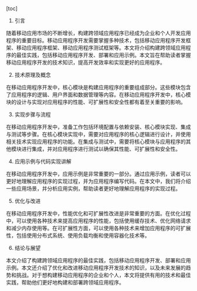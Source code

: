 
[toc]                    
                
                
1. 引言

随着移动应用市场的不断增长，构建跨领域应用程序已经成为企业和个人开发应用程序的重要目标。移动应用程序开发需要掌握多种技术，包括移动应用程序开发框架、移动应用程序框架、移动应用程序测试框架等。本文将介绍构建跨领域应用程序的最佳实践，包括移动应用程序开发、部署和应用示例。本文旨在帮助读者掌握移动应用程序开发的技术知识，提高开发效率和实现更好的应用程序。

2. 技术原理及概念

在移动应用程序开发中，核心模块是构建应用程序的重要组成部分。这些模块包含了应用程序的逻辑、用户界面和数据管理等内容。在移动应用程序开发中，核心模块的设计与实现对应用程序的性能、可扩展性和安全性都有着至关重要的影响。

3. 实现步骤与流程

在移动应用程序开发中，准备工作包括环境配置与依赖安装、核心模块实现、集成与测试等步骤。在核心模块实现中，需要对应用程序的核心逻辑进行设计，并使用相关技术实现应用程序的功能。在集成与测试中，需要将核心模块与应用程序的其他模块进行集成，并对应用程序进行测试以确保其性能、可扩展性和安全性。

4. 应用示例与代码实现讲解

在移动应用程序开发中，应用示例是非常重要的一部分。通过应用示例，读者可以更好地理解应用程序的实现过程，并为应用程序编写代码。在本文中，我们将介绍一些应用场景，并分析应用实例，帮助读者更好地理解应用程序的实现过程。

5. 优化与改进

在移动应用程序开发中，性能优化和可扩展性改进是非常重要的方面。在优化过程中，可以使用各种技术来提高应用程序的性能，包括使用缓存技术、优化网络请求和减少内存使用等。在可扩展性方面，可以使用各种技术来增加应用程序的可扩展性，包括使用分布式系统、使用负载均衡和使用容器化技术等。

6. 结论与展望

本文介绍了构建跨领域应用程序的最佳实践，包括移动应用程序开发、部署和应用示例。本文还介绍了优化和改进移动应用程序开发技术的知识，以及未来发展的趋势和挑战。对于想构建移动应用程序的企业和个人，本文将提供有用的技术和最佳实践，帮助他们更好地构建和部署跨领域应用程序。

